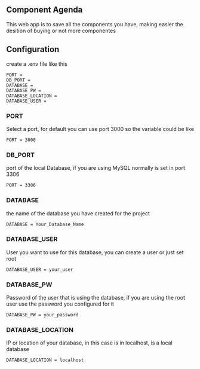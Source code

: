 ## Component Agenda
This web app is to save all the components you have, making easier 
the desition of buying or not more componentes

## Configuration

create a .env file like this 
```
PORT = 
DB_PORT = 
DATABASE = 
DATABASE_PW = 
DATABASE_LOCATION = 
DATABASE_USER = 
```
### PORT
Select a port, for default you can use port 3000 so the variable could be like
```
PORT = 3000
```

### DB_PORT
port of the local Database, if you are using MySQL normally is set in port 3306
```
PORT = 3306
```

### DATABASE
the name of the database you have created for the project
```
DATABASE = Your_Database_Name
```
### DATABASE_USER
User you want to use for this database, you can create a user or just set root
```
DATABASE_USER = your_user
```

### DATABASE_PW
Password of the user that is using the database, if you are using the root user use the
password you configured for it
```
DATABASE_PW = your_password
```

### DATABASE_LOCATION
IP or location of your database, in this case is in localhost, is a local database
```
DATABASE_LOCATION = localhost
```